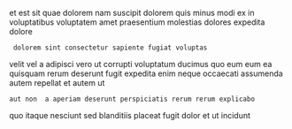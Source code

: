 <!--
title: Multi-lateral static frame
author: Meaghan
date: 2015-02-08-0916
link: 2015-02-08-0916-multi-lateral-static-frame
tags: [IOS,FOSS,free]
-->

et est sit quae dolorem nam  suscipit 
dolorem quis minus modi ex   in voluptatibus voluptatem
amet praesentium molestias
dolores expedita dolore
 	 dolorem sint consectetur sapiente fugiat voluptas
 velit vel
a adipisci vero ut corrupti voluptatum ducimus quo eum
eum ea quisquam rerum
deserunt fugit expedita enim neque occaecati assumenda autem 
repellat et autem ut
 	aut non  a aperiam deserunt perspiciatis rerum rerum explicabo
quo  itaque
nesciunt  sed blanditiis placeat fugit dolor et ut incidunt